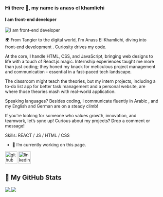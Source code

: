 ### Hi there 👋, my name is anass el khamlichi
#### I am front-end developer
![I am front-end developer](https://i.pinimg.com/474x/75/87/df/7587df77ef521cf98057d0028ee983f1.jpg)

🌍 From Tangier to the digital world, I'm Anass El Khamlichi, diving into front-end development . Curiosity drives my code.

At the core, I handle HTML, CSS, and JavaScript, bringing web designs to life with a touch of React.js magic. Internship experiences taught me more than just coding; they honed my knack for meticulous project management and communication - essential in a fast-paced tech landscape.

The classroom might teach the theories, but my intern projects, including a to-do list app for better task management and a personal website, are where those theories mash with real-world application. 

Speaking languages? Besides coding, I communicate fluently in Arabic , and my English and German are on a steady climb!

If you're looking for someone who values growth, innovation, and teamwork, let’s sync up! Curious about my projects? Drop a comment or message!

Skills:  REACT / JS / HTML / CSS

- 🔭 I’m currently working on this page. 


[<img src='https://cdn.jsdelivr.net/npm/simple-icons@3.0.1/icons/github.svg' alt='github' height='40'>](https://github.com/https://github.com/anasselkam/anasselkam)  [<img src='https://cdn.jsdelivr.net/npm/simple-icons@3.0.1/icons/linkedin.svg' alt='linkedin' height='40'>](https://www.linkedin.com/in/https://www.linkedin.com/in/anass-el-khamlichi/)  


## 🚀 My GitHub Stats

<a href="https://github.com/Anass-El-Khamlichi/github-readme-stats">
  <img align="center" src="https://github-readme-stats.vercel.app/api/pin/?username=Anass-El-Khamlichi&repo=github-readme-stats" />
</a>
<a href="https://github.com/Anass-El-Khamlichi/MCBrain">
  <img align="center" src="https://github-readme-stats.vercel.app/api/pin/?username=Anass-El-Khamlichi&repo=MCBrain" />
</a>



<!--
**anasselkam/anasselkam** is a ✨ _special_ ✨ repository because its `README.md` (this file) appears on your GitHub profile.

Here are some ideas to get you started:

- 🔭 I’m currently working on ...
- 🌱 I’m currently learning ...
- 👯 I’m looking to collaborate on ...
- 🤔 I’m looking for help with ...
- 💬 Ask me about ...
- 📫 How to reach me: ...
- 😄 Pronouns: ...
- ⚡ Fun fact: ...
-->

